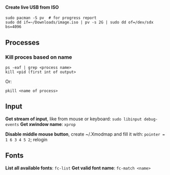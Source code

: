 #### Create live USB from ISO
```
sudo pacman -S pv  # for progress report
sudo dd if=~/Downloads/image.iso | pv -s 2G | sudo dd of=/dev/sdx bs=4096

```

## Processes
### Kill proces based on name
```
ps -eaf | grep <process name>
kill <pid (first int of output>
```
Or:

```
pkill <name of process>
```

## Input
__Get stream of input__, like from mouse or keyboard: `sudo libinput debug-events`
__Get xwindow name__: `xprop`

__Disable middle mouse button__, create ~/.Xmodmap and fill it with: `pointer = 1 6 3 4 5 2`; relogin

## Fonts
__List all available fonts__: `fc-list`
__Get valid font name__: `fc-match <name>`
